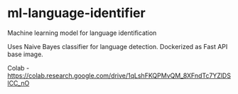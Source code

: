 # ml-language-identifier

Machine learning model for language identification

Uses Naive Bayes classifier for language detection. Dockerized as Fast API base image.

Colab - https://colab.research.google.com/drive/1qLshFKQPMvQM_8XFndTc7YZlDSlCC_nO
